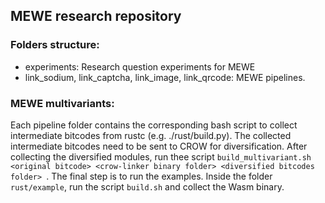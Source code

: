 ## MEWE research repository

### Folders structure:
 - experiments: Research question experiments for MEWE
 - link_sodium, link_captcha, link_image, link_qrcode: MEWE pipelines. 
 
 ### MEWE multivariants:

Each pipeline folder contains the corresponding bash script to collect intermediate bitcodes from rustc (e.g. ./rust/build.py). The collected intermediate bitcodes need to be sent to CROW for diversification. After collecting the diversified modules, run thee script `build_multivariant.sh <original bitcode> <crow-linker binary folder> <diversified bitcodes folder> `. The final step is to run the examples. Inside the folder `rust/example`, run the script `build.sh` and collect the Wasm binary.
